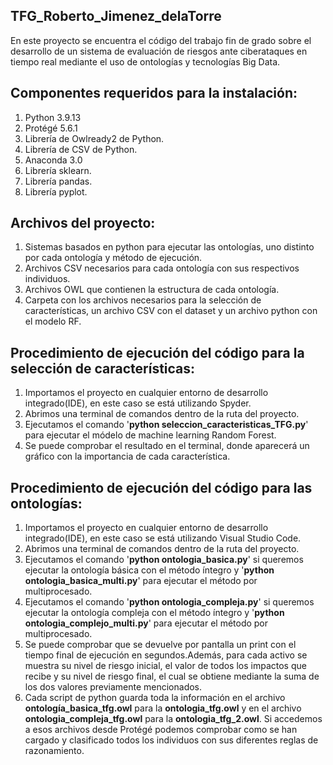 ## TFG_Roberto_Jimenez_delaTorre
En este proyecto se encuentra el código del trabajo fin de grado sobre el desarrollo de un sistema de evaluación de riesgos ante ciberataques en tiempo real mediante el uso de ontologías y tecnologías Big Data.
## Componentes requeridos para la instalación:
1. Python 3.9.13
2. Protégé 5.6.1
3. Librería de Owlready2 de Python.
4. Librería de CSV de Python.
5. Anaconda 3.0
6. Librería sklearn.
7. Librería pandas.
8. Librería pyplot.
## Archivos del proyecto:
1. Sistemas basados en python para ejecutar las ontologías, uno distinto por cada ontología y método de ejecución.
2. Archivos CSV necesarios para cada ontología con sus respectivos individuos.
3. Archivos OWL que contienen la estructura de cada ontología.
4. Carpeta con los archivos necesarios para la selección de características, un archivo CSV con el dataset y un archivo python con el modelo RF.
## Procedimiento de ejecución del código para la selección de características:
1. Importamos el proyecto en cualquier entorno de desarrollo integrado(IDE), en este caso se está utilizando Spyder.
2. Abrimos una terminal de comandos dentro de la ruta del proyecto.
3. Ejecutamos el comando '**python seleccion_caracteristicas_TFG.py**' para ejecutar el módelo de machine learning Random Forest.
4. Se puede comprobar el resultado en el terminal, donde aparecerá un gráfico con la importancia de cada característica.
## Procedimiento de ejecución del código para las ontologías:
1. Importamos el proyecto en cualquier entorno de desarrollo integrado(IDE), en este caso se está utilizando Visual Studio Code. 
3. Abrimos una terminal de comandos dentro de la ruta del proyecto.
4. Ejecutamos el comando '**python ontologia_basica.py**' si queremos ejecutar la ontología básica con el método íntegro y '**python ontologia_basica_multi.py**' para ejecutar el método por multiprocesado.
5. Ejecutamos el comando '**python ontologia_compleja.py**' si queremos ejecutar la ontología compleja con el método íntegro y '**python ontologia_complejo_multi.py**' para ejecutar el método por multiprocesado.
6. Se puede comprobar que se devuelve por pantalla un print con el tiempo final de ejecución en segundos.Además, para cada activo se muestra su nivel de riesgo   inicial, el valor de todos los impactos que recibe y su nivel de riesgo final, el cual se obtiene mediante la suma de los dos valores previamente mencionados.
7. Cada script de python guarda toda la información en el archivo **ontología_basica_tfg.owl** para la **ontologia_tfg.owl** y en el archivo **ontologia_compleja_tfg.owl** para la **ontologia_tfg_2.owl**. Si accedemos a esos archivos desde Protégé podemos comprobar como se han cargado y clasificado todos los individuos con sus diferentes reglas de razonamiento. 
